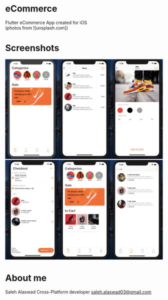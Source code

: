 # eCommerce

Flutter eCommerce App created for iOS<br/>
(photos from ![unsplash.com])

# Screenshots

![](screenshots/scr1.jpg)![](screenshots/scr2.jpg)

# About me

Saleh Alaswad
Cross-Platform developer
saleh.alaswad03@gmail.com
